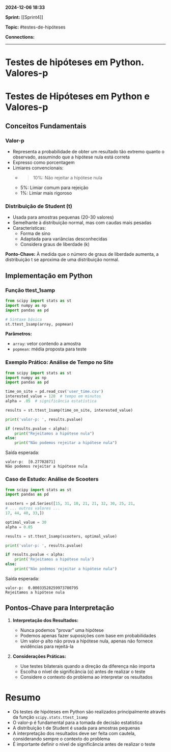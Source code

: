
**2024-12-06 18:33**

**Sprint:** [[Sprint4]]

**Topic:** #testes-de-hipóteses 

**Connections:** 

---
# **Testes de hipóteses em Python. Valores-p**

# Testes de Hipóteses em Python e Valores-p

## Conceitos Fundamentais

### Valor-p
- Representa a probabilidade de obter um resultado tão extremo quanto o observado, assumindo que a hipótese nula está correta
- Expresso como porcentagem
- Limiares convencionais:
  - > 10%: Não rejeitar a hipótese nula
  - 5%: Limiar comum para rejeição
  - 1%: Limiar mais rigoroso

### Distribuição de Student (t)
- Usada para amostras pequenas (20-30 valores)
- Semelhante à distribuição normal, mas com caudas mais pesadas
- Características:
  - Forma de sino
  - Adaptada para variâncias desconhecidas
  - Considera graus de liberdade (k)

**Ponto-Chave:** À medida que o número de graus de liberdade aumenta, a distribuição t se aproxima de uma distribuição normal.

## Implementação em Python

### Função ttest_1samp
```python
from scipy import stats as st
import numpy as np
import pandas as pd

# Sintaxe básica
st.ttest_1samp(array, popmean)
```

**Parâmetros:**
- `array`: vetor contendo a amostra
- `popmean`: média proposta para teste

### Exemplo Prático: Análise de Tempo no Site
```python
from scipy import stats as st
import numpy as np
import pandas as pd

time_on_site = pd.read_csv('user_time.csv')
interested_value = 120  # tempo em minutos
alpha = .05  # significância estatística

results = st.ttest_1samp(time_on_site, interested_value)

print('valor-p: ', results.pvalue)

if (results.pvalue < alpha):
    print("Rejeitamos a hipótese nula")
else:
    print("Não podemos rejeitar a hipótese nula")
```

Saída esperada:
```
valor-p:  [0.27702871]
Não podemos rejeitar a hipótese nula
```

### Caso de Estudo: Análise de Scooters
```python
from scipy import stats as st
import pandas as pd

scooters = pd.Series([15, 31, 10, 21, 21, 32, 30, 25, 21,
# ... outros valores ...
17, 44, 40, 33,])

optimal_value = 30
alpha = 0.05

results = st.ttest_1samp(scooters, optimal_value)

print('valor-p: ', results.pvalue)

if results.pvalue < alpha:
    print('Rejeitamos a hipótese nula')
else:
    print("Não podemos rejeitar a hipótese nula")
```

Saída esperada:
```
valor-p:  0.00033528259973700795
Rejeitamos a hipótese nula
```

## Pontos-Chave para Interpretação

1. **Interpretação dos Resultados:**
   - Nunca podemos "provar" uma hipótese
   - Podemos apenas fazer suposições com base em probabilidades
   - Um valor-p alto não prova a hipótese nula, apenas não fornece evidências para rejeitá-la

2. **Considerações Práticas:**
   - Use testes bilaterais quando a direção da diferença não importa
   - Escolha o nível de significância (α) antes de realizar o teste
   - Considere o contexto do problema ao interpretar os resultados

# Resumo
- Os testes de hipóteses em Python são realizados principalmente através da função `scipy.stats.ttest_1samp`
- O valor-p é fundamental para a tomada de decisão estatística
- A distribuição t de Student é usada para amostras pequenas
- A interpretação dos resultados deve ser feita com cautela, considerando sempre o contexto do problema
- É importante definir o nível de significância antes de realizar o teste









